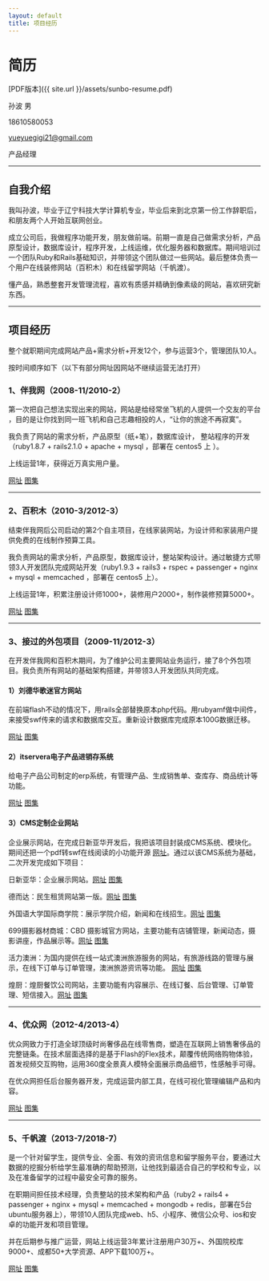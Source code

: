 ```yaml
---
layout: default
title: 项目经历
---
```


# [](#header-1)简历

[PDF版本]({{ site.url }}/assets/sunbo-resume.pdf)

孙波 男

18610580053

yueyuegigi21@gmail.com

产品经理

* * *

## [](#header-2)自我介绍
我叫孙波，毕业于辽宁科技大学计算机专业，毕业后来到北京第一份工作辞职后，和朋友两个人开始互联网创业。

成立公司后，我做程序功能开发，朋友做前端。前期一直是自己做需求分析，产品原型设计，数据库设计，程序开发，上线运维，优化服务器和数据库。期间培训过一个团队Ruby和Rails基础知识，并带领这个团队做过一些网站。最后整体负责一个用户在线装修网站（百积木）和在线留学网站（千帆渡）。

懂产品，熟悉整套开发管理流程，喜欢有质感并精确到像素级的网站，喜欢研究新东西。

* * *

## [](#header-2)项目经历
整个就职期间完成网站产品+需求分析+开发12个，参与运营3个，管理团队10人。

按时间顺序如下（以下有部分网址因网站不继续运营无法打开）

### [](#header-3)1、伴我网（2008-11/2010-2）
第一次把自己想法实现出来的网站，网站是给经常坐飞机的人提供一个交友的平台 ，目的是让你找到同一班飞机和自己志趣相投的人，“让你的旅途不再寂寞”。

我负责了网站的需求分析，产品原型（纸+笔），数据库设计， 整站程序的开发（ruby1.8.7 + rails2.1.0 + apache + mysql ，部署在 centos5 上 ）。

上线运营1年，获得近万真实用户量。

[网址](https://github.com/sunbo/tonglu) [图集](https://sunbo.github.io/banwo-photos)

* * *

### [](#header-3)2、百积木（2010-3/2012-3）
结束伴我网后公司启动的第2个自主项目，在线家装网站，为设计师和家装用户提供免费的在线制作预算工具。

我负责网站的需求分析，产品原型，数据库设计，整站架构设计。通过敏捷方式带领3人开发团队完成网站开发（ruby1.9.3 + rails3 + rspec + passenger + nginx + mysql + memcached ，部署在 centos5 上）。

上线运营1年，积累注册设计师1000+，装修用户2000+，制作装修预算5000+。

[网址](http://www.baijimu.com) [图集](https://sunbo.github.io/baijimu-photos)

* * *

### [](#header-3)3、接过的外包项目（2009-11/2012-3）
在开发伴我网和百积木期间，为了维护公司主要网站业务运行，接了8个外包项目。我负责所有网站的基础架构搭建，并带领3人开发团队共同完成。

#### [](#header-4)1）刘德华歌迷官方网站

在前端flash不动的情况下，用rails全部替换原本php代码。用rubyamf做中间件，来接受swf传来的请求和数据库交互。重新设计数据库完成原本100G数据迁移。

[网址](http://www.awc618.com) [图集](https://sunbo.github.io/awc618-photos)

#### [](#header-4)2）itservera电子产品进销存系统

给电子产品公司制定的erp系统，有管理产品、生成销售单、查库存、商品统计等功能。

[网址](http://www.itservera.com) [图集](https://sunbo.github.io/itserver-photos)

#### [](#header-4)3）CMS定制企业网站

企业展示网站，在完成日新亚华开发后，我把该项目封装成CMS系统、模块化。期间还把一个pdf转swf在线阅读的小功能开源 [网址](https://github.com/sunbo/flexpaper)。通过以该CMS系统为基础，二次开发完成如下项目：

日新亚华：企业展示网站。[网址](http://www.moving-sun.com) [图集](https://sunbo.github.io/yahua-photos)

德而达：民生租赁网站第一版。[网址](http://www.delta-sun.com) [图集](https://sunbo.github.io/delta-photos)

外国语大学国际商学院：展示学院介绍，新闻和在线招生。[网址](http://solbridge.bfsu.edu.cn) [图集](https://sunbo.github.io/bfsu-photos)

699摄影器材商城：CBD 摄影城官方网站，主要功能有店铺管理，新闻动态，摄影讲座，作品展示等。[网址](http://www.699photo.com) [图集](https://sunbo.github.io/699photo-photos)

活力澳洲：为国内提供在线一站式澳洲旅游服务的网站，有旅游线路的管理与展示，在线下订单与订单管理，澳洲旅游资讯等功能。
[网址](http://www.passionholiday.com.au) [图集](https://sunbo.github.io/passionholiday-photos)

煌厨：煌厨餐饮公司网站，主要功能有内容展示、在线订餐、后台管理、订单管理、短信接入。[网址](http://www.huang-chu.com) [图集](https://sunbo.github.io/huangchu-photos)

* * *

### [](#header-3)4、优众网（2012-4/2013-4）
优众网致力于打造全球顶级时尚奢侈品在线零售商，塑造在互联网上销售奢侈品的完整链条。在技术层面选择的是基于Flash的Flex技术，颠覆传统网络购物体验，首发视频交互购物，运用360度全景真人模特全面展示商品细节，性感触手可得。

在优众网担任后台服务器开发，完成运营内部工具，在线可视化管理编辑产品和内容。

[网址](http://www.ihaveu.com) [图集](https://sunbo.github.io/ihaveu-photos)

* * *

### [](#header-3)5、千帆渡（2013-7/2018-7）
是一个针对留学生，提供专业、全面、有效的资讯信息和留学服务平台，要通过大数据的挖掘分析给学生最准确的帮助预测，让他找到最适合自己的学校和专业，以及在准备留学的过程中最安全可靠的服务。

在职期间担任技术经理，负责整站的技术架构和产品（ruby2 + rails4 + passenger + nginx + mysql + memcached + mongodb + redis，部署在5台ubuntu服务器上），带领10人团队完成web、h5、小程序、微信公众号、ios和安卓的功能开发和项目管理。

并在后期参与推广运营，网站上线运营3年累计注册用户30万+、外国院校库9000+、成都50+大学资源、APP下载100万+。

[网址](http://www.qianfandu.com) [图集](https://sunbo.github.io/qianfandu-photos)
